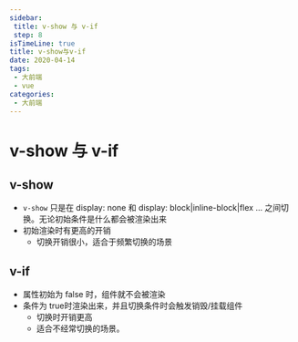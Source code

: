 ```yaml
---
sidebar:
 title: v-show 与 v-if
 step: 8
isTimeLine: true
title: v-show与v-if
date: 2020-04-14
tags:
 - 大前端
 - vue
categories:
 - 大前端
---
```

# v-show 与 v-if

## v-show
* ``v-show`` 只是在 display: none 和 display: block|inline-block|flex ... 之间切换。无论初始条件是什么都会被渲染出来
* 初始渲染时有更高的开销
  * 切换开销很小，适合于频繁切换的场景

## v-if
* 属性初始为 false 时，组件就不会被渲染
* 条件为 true时渲染出来，并且切换条件时会触发销毁/挂载组件
  * 切换时开销更高
  * 适合不经常切换的场景。

<comment/>
<tongji/>